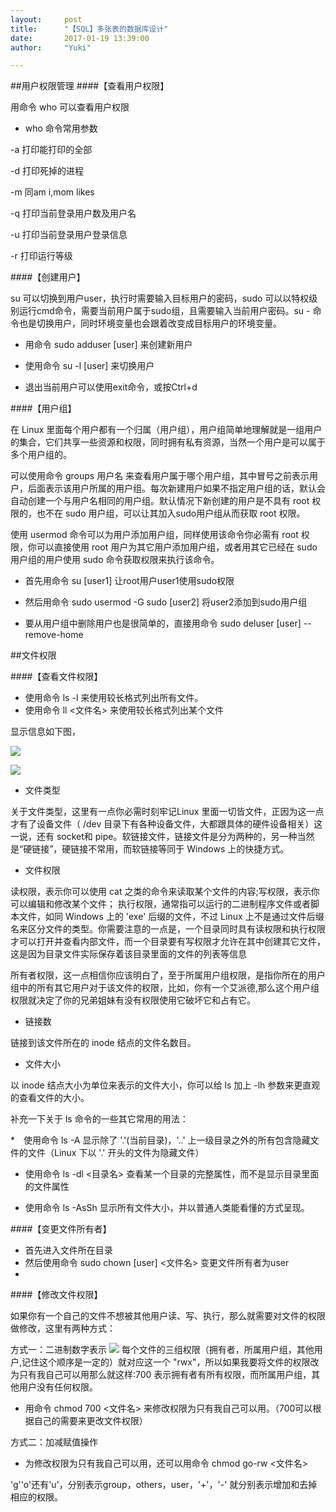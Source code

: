 ```yaml
---
layout:     post
title:      "【SQL】多张表的数据库设计"
date:       2017-01-19 13:39:00
author:     "Yuki"

---
```


##用户权限管理
####【查看用户权限】

用命令 who 可以查看用户权限

* who 命令常用参数

-a	打印能打印的全部

-d	打印死掉的进程

-m	同am i,mom likes

-q	打印当前登录用户数及用户名

-u	打印当前登录用户登录信息

-r	打印运行等级

####【创建用户】

su <user>可以切换到用户user，执行时需要输入目标用户的密码，sudo <cmd>可以以特权级别运行cmd命令，需要当前用户属于sudo组，且需要输入当前用户密码。su - <user>命令也是切换用户，同时环境变量也会跟着改变成目标用户的环境变量。

* 用命令 sudo adduser [user] 来创建新用户

* 使用命令  su -l [user] 来切换用户

* 退出当前用户可以使用exit命令，或按Ctrl+d

####【用户组】

在 Linux 里面每个用户都有一个归属（用户组），用户组简单地理解就是一组用户的集合，它们共享一些资源和权限，同时拥有私有资源，当然一个用户是可以属于多个用户组的。

可以使用命令 groups 用户名 来查看用户属于哪个用户组，其中冒号之前表示用户，后面表示该用户所属的用户组。每次新建用户如果不指定用户组的话，默认会自动创建一个与用户名相同的用户组。默认情况下新创建的用户是不具有 root 权限的，也不在 sudo 用户组，可以让其加入sudo用户组从而获取 root 权限。

使用 usermod 命令可以为用户添加用户组，同样使用该命令你必需有 root 权限，你可以直接使用 root 用户为其它用户添加用户组，或者用其它已经在 sudo 用户组的用户使用 sudo 命令获取权限来执行该命令。

* 首先用命令 su [user1] 让root用户user1使用sudo权限

* 然后用命令 sudo usermod -G sudo [user2] 将user2添加到sudo用户组

* 要从用户组中删除用户也是很简单的，直接用命令 sudo deluser [user] --remove-home

##文件权限

####【查看文件权限】

* 使用命令 ls -l 来使用较长格式列出所有文件。
* 使用命令 ll <文件名> 来使用较长格式列出某个文件

显示信息如下图，

![](https://dn-anything-about-doc.qbox.me/linux_base/3-9.png/logoblackfont)

![](https://dn-anything-about-doc.qbox.me/linux_base/3-10.png/logoblackfont)



* 文件类型

关于文件类型，这里有一点你必需时刻牢记Linux 里面一切皆文件，正因为这一点才有了设备文件（ /dev 目录下有各种设备文件，大都跟具体的硬件设备相关）这一说，还有 socket和 pipe。软链接文件，链接文件是分为两种的，另一种当然是“硬链接”，硬链接不常用，而软链接等同于 Windows 上的快捷方式。

* 文件权限

读权限，表示你可以使用 cat <file name> 之类的命令来读取某个文件的内容;写权限，表示你可以编辑和修改某个文件； 执行权限，通常指可以运行的二进制程序文件或者脚本文件，如同 Windows 上的 'exe' 后缀的文件，不过 Linux 上不是通过文件后缀名来区分文件的类型。你需要注意的一点是，一个目录同时具有读权限和执行权限才可以打开并查看内部文件，而一个目录要有写权限才允许在其中创建其它文件，这是因为目录文件实际保存着该目录里面的文件的列表等信息

所有者权限，这一点相信你应该明白了，至于所属用户组权限，是指你所在的用户组中的所有其它用户对于该文件的权限，比如，你有一个艾派德,那么这个用户组权限就决定了你的兄弟姐妹有没有权限使用它破坏它和占有它。

* 链接数

链接到该文件所在的 inode 结点的文件名数目。

* 文件大小

以 inode 结点大小为单位来表示的文件大小，你可以给 ls 加上 -lh 参数来更直观的查看文件的大小。

补充一下关于 ls 命令的一些其它常用的用法：

*　使用命令 ls -A 显示除了 '.'(当前目录)，'..' 上一级目录之外的所有包含隐藏文件的文件（Linux 下以 '.' 开头的文件为隐藏文件）

* 使用命令 ls -dl <目录名> 查看某一个目录的完整属性，而不是显示目录里面的文件属性

* 使用命令 ls -AsSh 显示所有文件大小，并以普通人类能看懂的方式呈现。

####【变更文件所有者】
* 首先进入文件所在目录
* 然后使用命令 sudo chown [user] <文件名> 变更文件所有者为user
*
####【修改文件权限】

如果你有一个自己的文件不想被其他用户读、写、执行，那么就需要对文件的权限做修改，这里有两种方式：

方式一：二进制数字表示
![](https://dn-anything-about-doc.qbox.me/linux_base/3-14.png/logoblackfont)
每个文件的三组权限（拥有者，所属用户组，其他用户,记住这个顺序是一定的）就对应这一个 "rwx"，所以如果我要将文件的权限改为只有我自己可以用那么就这样:700   表示拥有者有所有权限，而所属用户组，其他用户没有任何权限。
* 用命令 chmod 700 <文件名> 来修改权限为只有我自己可以用。（700可以根据自己的需要来更改文件权限）

方式二：加减赋值操作

* 为修改权限为只有我自己可以用，还可以用命令 chmod go-rw <文件名>

'g''o'还有'u'，分别表示group，others，user，'+'，'-' 就分别表示增加和去掉相应的权限。

